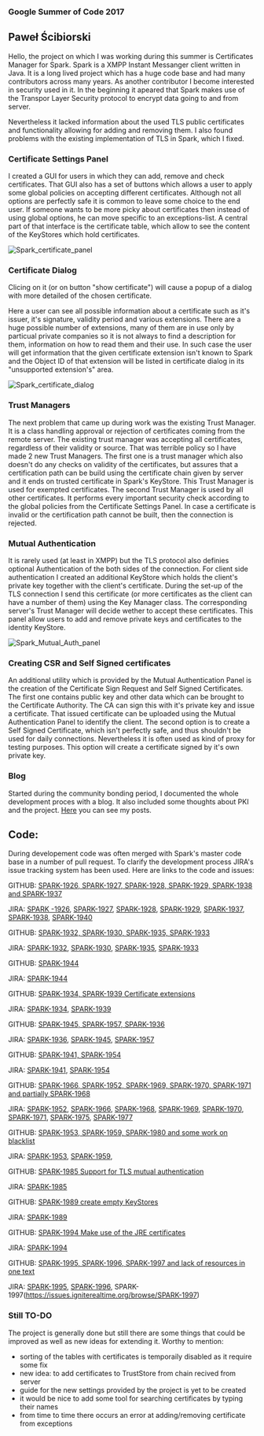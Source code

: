 ### Google Summer of Code 2017

## Paweł Ścibiorski 

Hello, the project on which I was working during this summer is Certificates Manager for Spark. Spark is a XMPP Instant Messanger client written in Java. It is a long lived project which has a huge code base and had many contributors across many years. As another contributor I become interested in security used in it. In the beginning it apeared that Spark makes use of the Transpor Layer Security protocol to encrypt data going to and from server. 

Nevertheless it lacked information about the used TLS public certificates and functionality allowing for adding and removing them. I also found problems with the existing implementation of TLS in Spark, which I fixed. 

### Certificate Settings Panel

I created a GUI for users in which they can add, remove and check certificates. That GUI also has a set of buttons which allows a user to apply some global policies on accepting different certificates. Although not all options are perfectly safe it is common to leave some choice to the end user. If someone wants to be more picky about certificates then instead of using global options, he can move specific to an exceptions-list. A central part of that interface is the certificate table, which allow to see the content of the KeyStores which hold certificates. 

![Spark_certificate_panel](https://github.com/Alameyo/GSoC2017/blob/master/SparkCertificatesPanel.png?raw=true)

### Certificate Dialog

Clicing on it (or on button "show certificate") will cause a popup of a dialog with more detailed of the chosen certificate.

Here a user can see all possible information about a certificate such as it's issuer, it's signature, validity period and various extensions. There are a huge possible number of extensions, many of them are in use only by particual private companies so it is not always to find a description for them, information on how to read them and their use. In such case the user will get information that the given certificate extension isn't known to Spark and the Object ID of that extension will be listed in certificate dialog in its "unsupported extension's" area.

![Spark_certificate_dialog](https://github.com/Alameyo/GSoC2017/blob/master/SparkCertificateDialog.png?raw=true)

### Trust Managers

The next problem that came up during work was the existing Trust Manager. It is a class handling approval or rejection of certificates coming from the remote server. The existing trust manager was accepting all certificates, regardless of their validity or source. That was terrible policy so I have made 2 new Trust Managers. The first one is a trust manager which also doesn't do any checks on validity of the certificates, but assures that a certification path can be build using the certificate chain given by server and it ends on trusted certificate in Spark's KeyStore. This Trust Manager is used for exempted certificates. The second Trust Manager is used by all other certificates. It performs every important security check according to the global policies from the Certificate Settings Panel. In case a certificate is invalid or the certification path cannot be built, then the connection is rejected.

### Mutual Authentication

It is rarely used (at least in XMPP) but the TLS protocol also definies optional Authentication of the both sides of the connection. For client side authentication I created an additional KeyStore which holds the client's private key together with the client's certificate. During the set-up of the TLS connection I send this certificate (or more certificates as the client can have a number of them) using the Key Manager class. The corresponding server's Trust Manager will decide wether to accept these certificates. This panel allow users to add and remove private keys and certificates to the identity KeyStore.

![Spark_Mutual_Auth_panel](https://github.com/Alameyo/GSoC2017/blob/master/SparkMutualAuthPanel.png?raw=true)

### Creating CSR and Self Signed certificates

An additional utility which is provided by the Mutual Authentication Panel is the creation of the Certificate Sign Request and Self Signed Certificates. The first one contains public key and other data which can be brought to the Certificate Authority. The CA can sign this with it's private key and issue a certificate. That issued certificate can be uploaded using the Mutual Authentication Panel to identify the client. 
The second option is to create a Self Signed Certificate, which isn't perfectly safe, and thus shouldn't be used for daily connections. Nevertheless it is often used as kind of proxy for testing purposes. This option will create a certificate signed by it's own private key.

### Blog
Started during the community bonding period, I documented the whole development proces with a blog. It also included some thoughts about PKI and the project. [Here](https://community.igniterealtime.org/people/alameyo/blog) you can see my posts.

## Code:
During developement code was often merged with Spark's master code base in a number of pull request. To clarify the development process JIRA's issue tracking system has been used. Here are links to the code and issues:

GITHUB: [SPARK-1926, SPARK-1927, SPARK-1928, SPARK-1929, SPARK-1938 and SPARK-1937](https://github.com/igniterealtime/Spark/pull/344) 

JIRA: [SPARK -1926](https://issues.igniterealtime.org/browse/SPARK-1926), [SPARK-1927](https://issues.igniterealtime.org/browse/SPARK-1927), [SPARK-1928](https://issues.igniterealtime.org/browse/SPARK-1928), [SPARK-1929](https://issues.igniterealtime.org/browse/SPARK-1929), [SPARK-1937](https://issues.igniterealtime.org/browse/SPARK-1937), [SPARK-1938](https://issues.igniterealtime.org/browse/SPARK-1938), [SPARK-1940](https://issues.igniterealtime.org/browse/SPARK-1940)

GITHUB: [SPARK-1932, SPARK-1930, SPARK-1935, SPARK-1933](https://github.com/igniterealtime/Spark/pull/345) 

JIRA: [SPARK-1932](https://issues.igniterealtime.org/browse/SPARK-1932), [SPARK-1930](https://issues.igniterealtime.org/browse/SPARK-1930), [SPARK-1935](https://issues.igniterealtime.org/browse/SPARK-1935), [SPARK-1933](https://issues.igniterealtime.org/browse/SPARK-1933)

GITHUB: [SPARK-1944](https://github.com/igniterealtime/Spark/pull/346)

JIRA: [SPARK-1944](https://issues.igniterealtime.org/browse/SPARK-1944)

GITHUB: [SPARK-1934, SPARK-1939 Certificate extensions](https://github.com/igniterealtime/Spark/pull/351)

JIRA: [SPARK-1934](https://issues.igniterealtime.org/browse/SPARK-1934), [SPARK-1939](https://issues.igniterealtime.org/browse/SPARK-1939)

GITHUB: [SPARK-1945, SPARK-1957, SPARK-1936](https://github.com/igniterealtime/Spark/pull/352)

JIRA: [SPARK-1936](https://issues.igniterealtime.org/browse/SPARK-1936), [SPARK-1945](https://issues.igniterealtime.org/browse/SPARK-1945), [SPARK-1957](https://issues.igniterealtime.org/browse/SPARK-1957)

GITHUB: [SPARK-1941, SPARK-1954](https://github.com/igniterealtime/Spark/pull/353)

JIRA: [SPARK-1941](https://issues.igniterealtime.org/browse/SPARK-1941), [SPARK-1954](https://issues.igniterealtime.org/browse/SPARK-1954)

GITHUB: [SPARK-1966, SPARK-1952, SPARK-1969, SPARK-1970, SPARK-1971 and partially SPARK-1968](https://github.com/igniterealtime/Spark/pull/356)

JIRA: [SPARK-1952](https://issues.igniterealtime.org/browse/SPARK-1952), [SPARK-1966](https://issues.igniterealtime.org/browse/SPARK-1966), [SPARK-1968](https://issues.igniterealtime.org/browse/SPARK-1968), [SPARK-1969](https://issues.igniterealtime.org/browse/SPARK-1969), [SPARK-1970](https://issues.igniterealtime.org/browse/SPARK-1970), [SPARK-1971](https://issues.igniterealtime.org/browse/SPARK-1971), [SPARK-1975](https://issues.igniterealtime.org/browse/SPARK-1975), [SPARK-1977](https://issues.igniterealtime.org/browse/SPARK-1977)

GITHUB: [SPARK-1953, SPARK-1959, SPARK-1980 and some work on blacklist](https://github.com/igniterealtime/Spark/pull/367)

JIRA: [SPARK-1953](https://issues.igniterealtime.org/browse/SPARK-1953), [SPARK-1959](https://issues.igniterealtime.org/browse/SPARK-1959),  

GITHUB: [SPARK-1985 Support for TLS mutual authentication](https://github.com/igniterealtime/Spark/pull/371)

JIRA: [SPARK-1985](https://issues.igniterealtime.org/browse/SPARK-1985)

GITHUB: [SPARK-1989 create empty KeyStores](https://github.com/igniterealtime/Spark/pull/376)

JIRA: [SPARK-1989](https://issues.igniterealtime.org/browse/SPARK-1989)

GITHUB: [SPARK-1994 Make use of the JRE certificates](https://github.com/igniterealtime/Spark/pull/377)

JIRA: [SPARK-1994](https://issues.igniterealtime.org/browse/SPARK-1994)

GITHUB: [SPARK-1995, SPARK-1996, SPARK-1997 and lack of resources in one text](https://github.com/igniterealtime/Spark/pull/378/commits)

JIRA: [SPARK-1995](https://issues.igniterealtime.org/browse/SPARK-1995), [SPARK-1996](https://issues.igniterealtime.org/browse/SPARK-1996), SPARK-1997(https://issues.igniterealtime.org/browse/SPARK-1997)

### Still TO-DO

The project is generally done but still there are some things that could be improved as well as new ideas for extending it. Worthy to mention:

* sorting of the tables with certificates is temporaily disabled as it require some fix
* new idea: to add certificates to TrustStore from chain recived from server
* guide for the new settings provided by the project is yet to be created
* it would be nice to add some tool for searching certificates by typing their names
* from time to time there occurs an error at adding/removing certificate from exceptions
